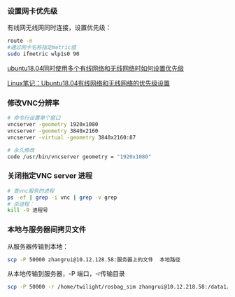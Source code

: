 ### 设置网卡优先级

有线网无线网同时连接，设置优先级：

```bash
route -n
#通过网卡名称指定metric值
sudo ifmetric wlp1s0 90
```

[ubuntu18.04同时使用多个有线网络和无线网络时如何设置优先级](https://blog.csdn.net/wen_1_wen/article/details/121757313)

[Linux笔记：Ubuntu18.04有线网络和无线网络的优先级设置](https://blog.csdn.net/weixin_44444810/article/details/124768090)

### 修改VNC分辨率

```bash
# 命令行设置单个窗口
vncserver -geometry 1920x1080
vncserver -geometry 3840x2160
vncserver -virtual -geometry 3840x2160:87

# 永久修改
code /usr/bin/vncserver geometry = "1920x1080"

```

### 关闭指定VNC server 进程

```bash
# 查vnc服务的进程
ps -ef | grep -i vnc | grep -v grep
# 杀进程：
kill -9 进程号
```

### 本地与服务器间拷贝文件

从服务器传输到本地：

```bash
scp -P 50000 zhangrui@10.12.128.58:服务器上的文件  本地路径 
```

从本地传输到服务器，-P 端口，-r传输目录

```bash
scp -P 50000 -r /home/twilight/rosbag_sim zhangrui@10.12.218.58:/data1/zhangrui 
```
